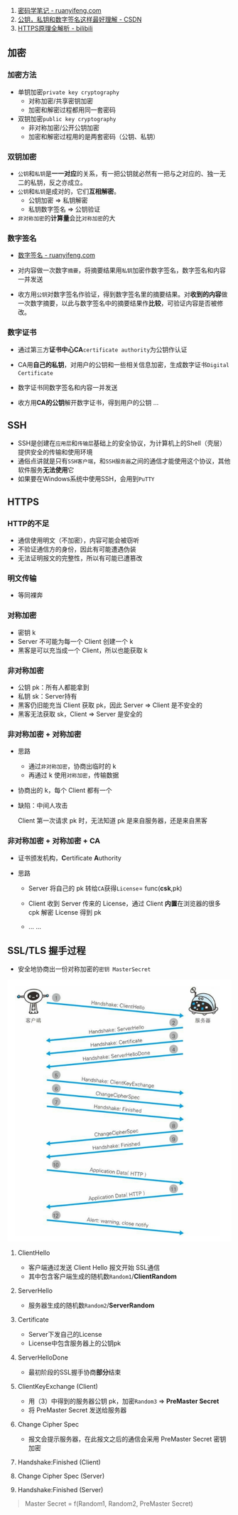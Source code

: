 1. [密码学笔记 - ruanyifeng.com](http://www.ruanyifeng.com/blog/2006/12/notes_on_cryptography.html)
2. [公钥，私钥和数字签名这样最好理解 - CSDN](https://blog.csdn.net/21aspnet/article/details/7249401)
3. [HTTPS原理全解析 - bilibili](https://www.bilibili.com/video/BV1w4411m7GL)

## 加密

### 加密方法

- 单钥加密`private key cryptography`
  - 对称加密/共享密钥加密
  - 加密和解密过程都用同一套密码
- 双钥加密`public key cryptography`
  - 非对称加密/公开公钥加密
  - 加密和解密过程用的是两套密码（公钥、私钥）

### 双钥加密

- `公钥`和`私钥`是**一一对应**的关系，有一把公钥就必然有一把与之对应的、独一无二的私钥，反之亦成立。
- `公钥`和`私钥`是成对的，它们**互相解密**。
  - 公钥加密 => 私钥解密
  - 私钥数字签名 => 公钥验证
- `非对称加密`的**计算量**会比`对称加密`的大

### 数字签名

- [数字签名 - ruanyifeng.com](http://www.ruanyifeng.com/blog/2011/08/what_is_a_digital_signature.html)

- 对内容做一次数字`摘要`，将摘要结果用`私钥`加密作数字签名，数字签名和内容一并发送
- 收方用`公钥`对数字签名作验证，得到数字签名里的摘要结果。对**收到的内容**做一次数字摘要，以此与数字签名中的摘要结果作**比较**，可验证内容是否被修改。

### 数字证书

- 通过第三方**证书中心CA**`certificate authority`为公钥作认证
- CA用**自己的私钥**，对用户的公钥和一些相关信息加密，生成数字证书`Digital Certificate`

- 数字证书同数字签名和内容一并发送
- 收方用**CA的公钥**解开数字证书，得到用户的公钥 ...

## SSH

- SSH是创建在`应用层`和`传输层`基础上的安全协议，为计算机上的Shell（壳层）提供安全的传输和使用环境
- 通俗点讲就是只有`SSH客户端`，和`SSH服务器`之间的通信才能使用这个协议，其他软件服务**无法使用**它
- 如果要在Windows系统中使用SSH，会用到`PuTTY`

## HTTPS

### HTTP的不足

- 通信使用明文（不加密），内容可能会被窃听
- 不验证通信方的身份，因此有可能遭遇伪装
- 无法证明报文的完整性，所以有可能已遭篡改

### 明文传输

- 等同裸奔

### 对称加密

- 密钥 k
- Server 不可能为每一个 Client 创建一个 k
- 黑客是可以充当成一个 Client，所以也能获取 k

### 非对称加密

- 公钥 pk：所有人都能拿到
- 私钥 sk：Server持有
- 黑客仍旧能充当 Client 获取 pk，因此 Server => Client 是不安全的
- 黑客无法获取 sk，Client => Server 是安全的

### 非对称加密 + 对称加密

- 思路
  - 通过`非对称加密`，协商出临时的 k
  - 再通过 k 使用`对称加密`，传输数据

- 协商出的 k，每个 Client 都有一个

- 缺陷：中间人攻击

  Client 第一次请求 pk 时，无法知道 pk 是来自服务器，还是来自黑客

### 非对称加密 + 对称加密 + CA

- 证书颁发机构，**C**ertificate **A**uthority

- 思路

  - Server 将自己的 pk 转给`CA`获得`License`= func(**csk**,pk)
  - Client 收到 Server 传来的 License，通过 Client **内置**在浏览器的很多 cpk 解密 License 得到 pk

  - ... ...

## SSL/TLS 握手过程

- 安全地协商出一份对称加密的`密钥 MasterSecret` 

![image-20200712221742723](image-20200712221742723.png)

1. ClientHello
   - 客户端通过发送 Client Hello 报文开始 SSL通信
   - 其中包含客户端生成的随机数`Random1`/**ClientRandom**
2. ServerHello
   - 服务器生成的随机数`Random2`/**ServerRandom**
3. Certificate
   - Server下发自己的License
   - License中包含服务器上的公钥pk
4. ServerHelloDone
   - 最初阶段的SSL握手协商**部分**结束

5. ClientKeyExchange (Client)
   - 用（3）中得到的服务器公钥 pk，加密`Random3` => **PreMaster Secret**
   - 将 PreMaster Secret 发送给服务器
6. Change Cipher Spec
   - 报文会提示服务器，在此报文之后的通信会采用 PreMaster Secret 密钥加密

7. Handshake:Finished (Client)
8. Change Cipher Spec (Server)
9. Handshake:Finished (Server)

> Master Secret = f(Random1, Random2, PreMaster Secret)

